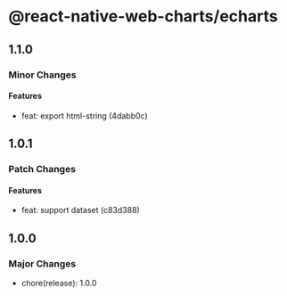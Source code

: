 # @react-native-web-charts/echarts

## 1.1.0

### Minor Changes

#### Features

- feat: export html-string (4dabb0c)

## 1.0.1

### Patch Changes

#### Features

- feat: support dataset (c83d388)

## 1.0.0

### Major Changes

- chore(release): 1.0.0
